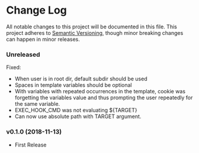 # Change Log

All notable changes to this project will be documented in this file. This project adheres to
[Semantic Versioning](https://semver.org/), though minor breaking changes can happen in minor
releases.

### Unreleased

Fixed:

* When user is in root dir, default subdir should be used
* Spaces in template variables should be optional
* With variables with repeated occurrences in the template, cookie was
  forgetting the variables value and thus prompting the user repeatedly
  for the same variable.
* EXEC_HOOK_CMD was not evaluating ${TARGET}
* Can now use absolute path with TARGET argument.

### v0.1.0 (2018-11-13)

* First Release

